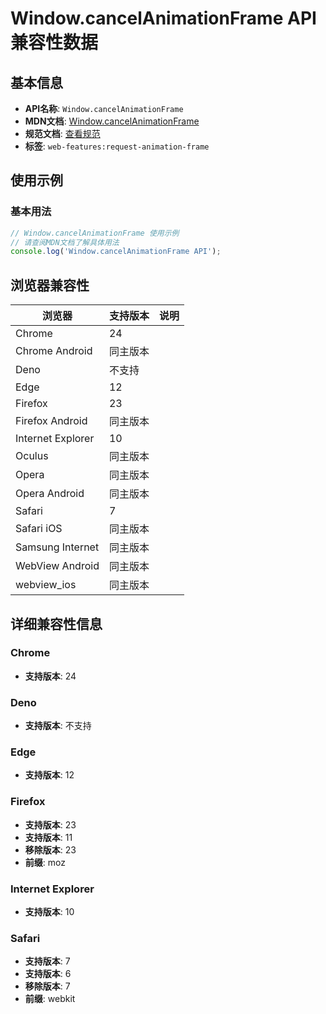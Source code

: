 # Window.cancelAnimationFrame API 兼容性数据

## 基本信息

- **API名称**: `Window.cancelAnimationFrame`
- **MDN文档**: [Window.cancelAnimationFrame](https://developer.mozilla.org/docs/Web/API/Window/cancelAnimationFrame)
- **规范文档**: [查看规范](https://html.spec.whatwg.org/multipage/imagebitmap-and-animations.html#animationframeprovider-cancelanimationframe)
- **标签**: `web-features:request-animation-frame`

## 使用示例

### 基本用法

```javascript
// Window.cancelAnimationFrame 使用示例
// 请查阅MDN文档了解具体用法
console.log('Window.cancelAnimationFrame API');
```

## 浏览器兼容性

| 浏览器 | 支持版本 | 说明 |
|--------|----------|------|
| Chrome | 24 |  |
| Chrome Android | 同主版本 |  |
| Deno | 不支持 |  |
| Edge | 12 |  |
| Firefox | 23 |  |
| Firefox Android | 同主版本 |  |
| Internet Explorer | 10 |  |
| Oculus | 同主版本 |  |
| Opera | 同主版本 |  |
| Opera Android | 同主版本 |  |
| Safari | 7 |  |
| Safari iOS | 同主版本 |  |
| Samsung Internet | 同主版本 |  |
| WebView Android | 同主版本 |  |
| webview_ios | 同主版本 |  |

## 详细兼容性信息

### Chrome

- **支持版本**: 24

### Deno

- **支持版本**: 不支持

### Edge

- **支持版本**: 12

### Firefox

- **支持版本**: 23
- **支持版本**: 11
- **移除版本**: 23
- **前缀**: moz

### Internet Explorer

- **支持版本**: 10

### Safari

- **支持版本**: 7
- **支持版本**: 6
- **移除版本**: 7
- **前缀**: webkit

